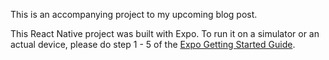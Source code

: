 This is an accompanying project to my upcoming blog post.

This React Native project was built with Expo. To run it on a simulator or an actual device, please do step 1 - 5 of the [Expo Getting Started Guide](https://expo.io/learn).
